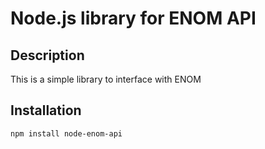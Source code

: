 Node.js library for ENOM API
======================================

## Description

This is a simple library to interface with ENOM

## Installation

`npm install node-enom-api`